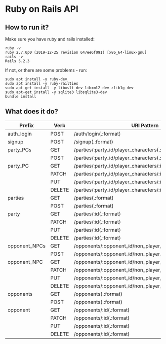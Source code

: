 # Ruby on Rails API

## How to run it?
Make sure you have ruby and rails installed:
```
ruby -v
ruby 2.7.0p0 (2019-12-25 revision 647ee6f091) [x86_64-linux-gnu]
rails -v
Rails 5.2.3
```
If not, or there are some problems - run:
```
sudo apt install -y ruby-dev
sudo apt install -y ruby-railties
sudo apt-get install -y libxslt-dev libxml2-dev zlib1g-dev 
sudo apt-get install -y sqlite3 libsqlite3-dev
bundle install
```

## What does it do?
| Prefix        | Verb   | URI Pattern                                                 | Controller#Action             |
|---------------|--------|-------------------------------------------------------------|-------------------------------|
| auth_login    | POST   | /auth/login(.:format)                                       | authentication#authenticate   |
| signup        | POST   | /signup(.:format)                                           | users#create                  |
| party_PCs     | GET    | /parties/:party_id/player_characters(.:format)              | player_characters#index       |
|               | POST   | /parties/:party_id/player_characters(.:format)              | player_characters#create      |
| party_PC      | GET    | /parties/:party_id/player_characters/:id(.:format)          | player_characters#show        |
|               | PATCH  | /parties/:party_id/player_characters/:id(.:format)          | player_characters#update      |
|               | PUT    | /parties/:party_id/player_characters/:id(.:format)          | player_characters#update      |
|               | DELETE | /parties/:party_id/player_characters/:id(.:format)          | player_characters#destroy     |
| parties       | GET    | /parties(.:format)                                          | parties#index                 |
|               | POST   | /parties(.:format)                                          | parties#create                |
| party         | GET    | /parties/:id(.:format)                                      | parties#show                  |
|               | PATCH  | /parties/:id(.:format)                                      | parties#update                |
|               | PUT    | /parties/:id(.:format)                                      | parties#update                |
|               | DELETE | /parties/:id(.:format)                                      | parties#destroy               |
| opponent_NPCs | GET    | /opponents/:opponent_id/non_player_characters(.:format)     | non_player_characters#index   |
|               | POST   | /opponents/:opponent_id/non_player_characters(.:format)     | non_player_characters#create  |
| opponent_NPC  | GET    | /opponents/:opponent_id/non_player_characters/:id(.:format) | non_player_characters#show    |
|               | PATCH  | /opponents/:opponent_id/non_player_characters/:id(.:format) | non_player_characters#update  |
|               | PUT    | /opponents/:opponent_id/non_player_characters/:id(.:format) | non_player_characters#update  |
|               | DELETE | /opponents/:opponent_id/non_player_characters/:id(.:format) | non_player_characters#destroy |
| opponents     | GET    | /opponents(.:format)                                        | opponents#index               |
|               | POST   | /opponents(.:format)                                        | opponents#create              |
| opponent      | GET    | /opponents/:id(.:format)                                    | opponents#show                |
|               | PATCH  | /opponents/:id(.:format)                                    | opponents#update              |
|               | PUT    | /opponents/:id(.:format)                                    | opponents#update              |
|               | DELETE | /opponents/:id(.:format)                                    | opponents#destroy             |
